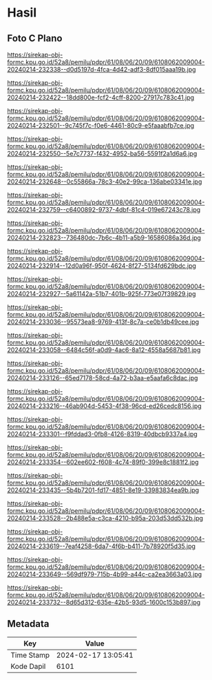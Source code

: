 # Hasil

## Foto C Plano

https://sirekap-obj-formc.kpu.go.id/52a8/pemilu/pdpr/61/08/06/20/09/6108062009004-20240214-232338--d0d5197d-4fca-4d42-adf3-8df015aaa19b.jpg

https://sirekap-obj-formc.kpu.go.id/52a8/pemilu/pdpr/61/08/06/20/09/6108062009004-20240214-232422--18dd800e-fcf2-4cff-8200-27917c783c41.jpg

https://sirekap-obj-formc.kpu.go.id/52a8/pemilu/pdpr/61/08/06/20/09/6108062009004-20240214-232501--9c745f7c-f0e6-4461-80c9-e5faaabfb7ce.jpg

https://sirekap-obj-formc.kpu.go.id/52a8/pemilu/pdpr/61/08/06/20/09/6108062009004-20240214-232550--5e7c7737-f432-4952-ba56-5591f2a1d6a6.jpg

https://sirekap-obj-formc.kpu.go.id/52a8/pemilu/pdpr/61/08/06/20/09/6108062009004-20240214-232648--0c55866a-78c3-40e2-99ca-136abe03341e.jpg

https://sirekap-obj-formc.kpu.go.id/52a8/pemilu/pdpr/61/08/06/20/09/6108062009004-20240214-232759--c6400892-9737-4dbf-81c4-019e67243c78.jpg

https://sirekap-obj-formc.kpu.go.id/52a8/pemilu/pdpr/61/08/06/20/09/6108062009004-20240214-232823--736480dc-7b6c-4b11-a5b9-16586086a36d.jpg

https://sirekap-obj-formc.kpu.go.id/52a8/pemilu/pdpr/61/08/06/20/09/6108062009004-20240214-232914--12d0a96f-950f-4624-8f27-5134fd629bdc.jpg

https://sirekap-obj-formc.kpu.go.id/52a8/pemilu/pdpr/61/08/06/20/09/6108062009004-20240214-232927--5a61142a-51b7-401b-925f-773e07f39829.jpg

https://sirekap-obj-formc.kpu.go.id/52a8/pemilu/pdpr/61/08/06/20/09/6108062009004-20240214-233036--95573ea8-9769-413f-8c7a-ce0b1db49cee.jpg

https://sirekap-obj-formc.kpu.go.id/52a8/pemilu/pdpr/61/08/06/20/09/6108062009004-20240214-233058--6484c56f-a0d9-4ac6-8a12-4558a5687b81.jpg

https://sirekap-obj-formc.kpu.go.id/52a8/pemilu/pdpr/61/08/06/20/09/6108062009004-20240214-233126--65ed7178-58cd-4a72-b3aa-e5aafa6c8dac.jpg

https://sirekap-obj-formc.kpu.go.id/52a8/pemilu/pdpr/61/08/06/20/09/6108062009004-20240214-233216--46ab904d-5453-4f38-96cd-ed26cedc8156.jpg

https://sirekap-obj-formc.kpu.go.id/52a8/pemilu/pdpr/61/08/06/20/09/6108062009004-20240214-233301--f9fddad3-0fb8-4126-8319-40dbcb9337a4.jpg

https://sirekap-obj-formc.kpu.go.id/52a8/pemilu/pdpr/61/08/06/20/09/6108062009004-20240214-233354--602ee602-f608-4c74-89f0-399e8c1881f2.jpg

https://sirekap-obj-formc.kpu.go.id/52a8/pemilu/pdpr/61/08/06/20/09/6108062009004-20240214-233435--5b4b7201-fd17-4851-8e19-33983834ea9b.jpg

https://sirekap-obj-formc.kpu.go.id/52a8/pemilu/pdpr/61/08/06/20/09/6108062009004-20240214-233528--2b488e5a-c3ca-4210-b95a-203d53dd532b.jpg

https://sirekap-obj-formc.kpu.go.id/52a8/pemilu/pdpr/61/08/06/20/09/6108062009004-20240214-233619--7eaf4258-6da7-4f6b-b411-7b78920f5d35.jpg

https://sirekap-obj-formc.kpu.go.id/52a8/pemilu/pdpr/61/08/06/20/09/6108062009004-20240214-233649--569df979-715b-4b99-a44c-ca2ea3663a03.jpg

https://sirekap-obj-formc.kpu.go.id/52a8/pemilu/pdpr/61/08/06/20/09/6108062009004-20240214-233732--8d65d312-635e-42b5-93d5-1600c153b897.jpg


## Metadata

| Key        | Value               |
| ---------- | ------------------- |
| Time Stamp | 2024-02-17 13:05:41 |
| Kode Dapil | 6101                |



